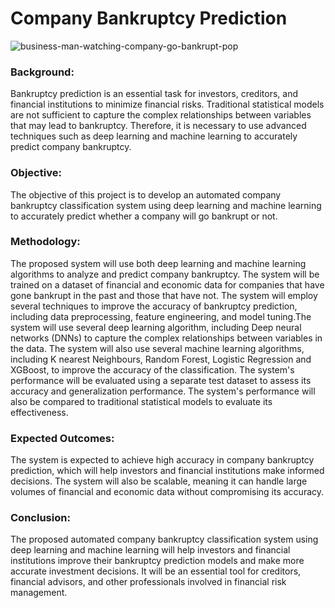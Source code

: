 
# Company Bankruptcy Prediction

![business-man-watching-company-go-bankrupt-pop](https://img.etimg.com/thumb/msid-90690911,width-1070,height-580,imgsize-345899/photo.jpg)

### Background: 
Bankruptcy prediction is an essential task for investors, creditors, and financial institutions to minimize financial risks. Traditional statistical models are not sufficient to capture the complex relationships between variables that may lead to bankruptcy. Therefore, it is necessary to use advanced techniques such as deep learning and machine learning to accurately predict company bankruptcy.

### Objective: 
The objective of this project is to develop an automated company bankruptcy classification system using deep learning and machine learning to accurately predict whether a company will go bankrupt or not.

### Methodology: 
The proposed system will use both deep learning and machine learning algorithms to analyze and predict company bankruptcy. The system will be trained on a dataset of financial and economic data for companies that have gone bankrupt in the past and those that have not. The system will employ several techniques to improve the accuracy of bankruptcy prediction, including data preprocessing, feature engineering, and model tuning.The system will use several deep learning algorithm, including Deep neural networks (DNNs) to capture the complex relationships between variables in the data. The system will also use several machine learning algorithms, including K nearest Neighbours, Random Forest, Logistic Regression and XGBoost, to improve the accuracy of the classification.
The system's performance will be evaluated using a separate test dataset to assess its accuracy and generalization performance. The system's performance will also be compared to traditional statistical models to evaluate its effectiveness.

### Expected Outcomes: 
The system is expected to achieve high accuracy in company bankruptcy prediction, which will help investors and financial institutions make informed decisions. The system will also be scalable, meaning it can handle large volumes of financial and economic data without compromising its accuracy.

### Conclusion: 
The proposed automated company bankruptcy classification system using deep learning and machine learning will help investors and financial institutions improve their bankruptcy prediction models and make more accurate investment decisions. It will be an essential tool for creditors, financial advisors, and other professionals involved in financial risk management.










